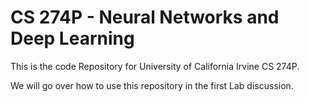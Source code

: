 # CS 274P - Neural Networks and Deep Learning

This is the code Repository for University of California Irvine CS 274P.

We will go over how to use this repository in the first Lab discussion.

